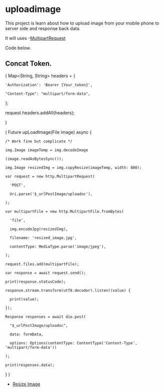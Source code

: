 # uploadimage

This project is learn about how to upload image from your mobile phone to server side and response back data.

It will uses -[MultipartRequest](https://pub.dev/documentation/http/latest/http/MultipartRequest-class.html)

Code below.


## Concat Token.

(
  Map<String, String> headers = {
    
    'Authorization': 'Bearer {Your_token}',

    "Content-Type": "multipart/form-data",

  };

  request.headers.addAll(headers);
  
)

(
  Future upLoadImage(File image) async {

    /* Work fine but complicate */

    img.Image imageTemp = img.decodeImage

    (image.readAsBytesSync());

    img.Image resizedImg = img.copyResize(imageTemp, width: 800);

    var request = new http.MultipartRequest(

      'POST',

      Uri.parse('$_urlPostImage/uploadoc'),

    );

    var multipartFile = new http.MultipartFile.fromBytes(

      'file',

      img.encodeJpg(resizedImg),

      filename: 'resized_image.jpg',

      contentType: MediaType.parse('image/jpeg'),

    );

    request.files.add(multipartFile);

    var response = await request.send();

    print(response.statusCode);

    response.stream.transform(utf8.decoder).listen((value) {

      print(value);

    });

    Response responses = await dio.post(

      "$_urlPostImage/uploadoc", 

      data: formData, 

      options: Options(contentType: ContentType('Content-Type', 'multipart/form-data'))

    );

    print(responses.data);

  }
)

- [Resize Image](https://stackoverflow.com/questions/52603614/flutter-resize-image-before-upload?answertab=votes#tab-top)

